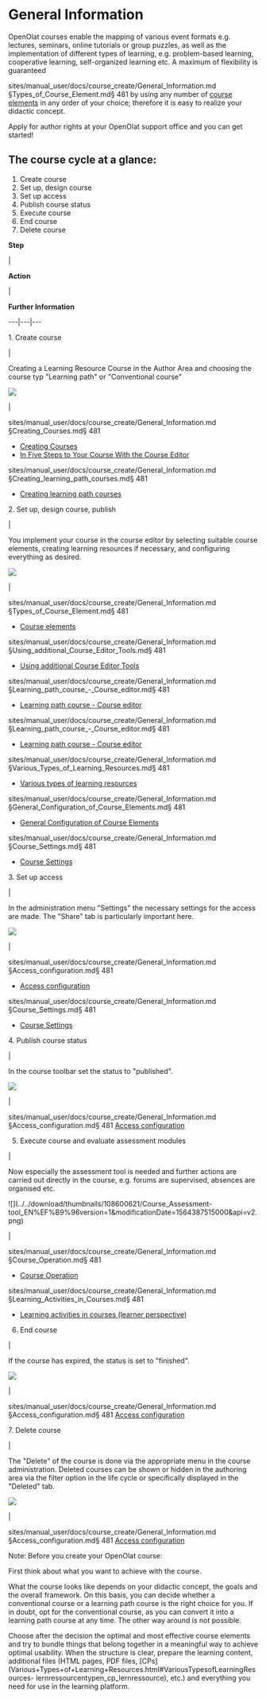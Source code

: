 # General Information

OpenOlat courses enable the mapping of various event formats e.g. lectures,
seminars, online tutorials or group puzzles, as well as the implementation of
different types of learning, e.g. problem-based learning, cooperative
learning, self-organized learning etc. A maximum of flexibility is guaranteed

sites/manual_user/docs/course_create/General_Information.md §Types_of_Course_Element.md§ 481
by using any number of [course elements](Types+of+Course+Element.html) in any
order of your choice; therefore it is easy to realize your didactic concept.

Apply for author rights at your OpenOlat support office and you can get
started!

## The course cycle at a glance:

  1. Create course
  2. Set up, design course
  3. Set up access
  4. Publish course status
  5. Execute course
  6. End course
  7. Delete course

  

 **Step**

|

 **Action**

|

 **Further Information**  
  
---|---|---  
  
1\. Create course

|

Creating a Learning Resource Course in the Author Area and choosing the course
typ "Learning path" or "Conventional course"

![](assets/1.png)  

|


sites/manual_user/docs/course_create/General_Information.md §Creating_Courses.md§ 481
  * [Creating Courses](Creating+Courses.html)
  * [In Five Steps to Your Course With the Course Editor](https://confluence.openolat.org/display/OO101EN/In+Five+Steps+to+Your+Course+With+the+Course+Editor)

sites/manual_user/docs/course_create/General_Information.md §Creating_learning_path_courses.md§ 481
  * [Creating learning path courses](Creating_learning_path_courses.md)

  
  
2\. Set up, design course, publish

|

You implement your course in the course editor by selecting suitable course
elements, creating learning resources if necessary, and configuring everything
as desired.

![](assets/Courseeditor_EN.png)

|


sites/manual_user/docs/course_create/General_Information.md §Types_of_Course_Element.md§ 481
  * [Course elements](Types+of+Course+Element.html)

sites/manual_user/docs/course_create/General_Information.md §Using_additional_Course_Editor_Tools.md§ 481
  * [Using additional Course Editor Tools](Using_additional_Course_Editor_Tools.md)

sites/manual_user/docs/course_create/General_Information.md §Learning_path_course_-_Course_editor.md§ 481
  * [Learning path course - Course editor](Learning_path_course_-_Course_editor.md)

sites/manual_user/docs/course_create/General_Information.md §Learning_path_course_-_Course_editor.md§ 481
  * [Learning path course - Course editor](Learning_path_course_-_Course_editor.md)

sites/manual_user/docs/course_create/General_Information.md §Various_Types_of_Learning_Resources.md§ 481
  * [Various types of learning resources](../authoring/Various_Types_of_Learning_Resources.md)

sites/manual_user/docs/course_create/General_Information.md §General_Configuration_of_Course_Elements.md§ 481
  * [General Configuration of Course Elements](General_Configuration_of_Course_Elements.md)

sites/manual_user/docs/course_create/General_Information.md §Course_Settings.md§ 481
  * [Course Settings](Course_Settings.md)

  
  
3\. Set up access

|

In the administration menu "Settings" the necessary settings for the access
are made. The "Share" tab is particularly important here.

![](assets/Course_Settings_EN.png)

|


sites/manual_user/docs/course_create/General_Information.md §Access_configuration.md§ 481
  * [Access configuration](Access_configuration.md)

sites/manual_user/docs/course_create/General_Information.md §Course_Settings.md§ 481
  * [Course Settings](Course_Settings.md)

  
  
4\. Publish course status

|

In the course toolbar set the status to "published".

![](assets/Course_state_EN.png)

|


sites/manual_user/docs/course_create/General_Information.md §Access_configuration.md§ 481
[Access configuration](Access_configuration.md)  
  
5. Execute course and evaluate assessment modules

|

Now especially the assessment tool is needed and further actions are carried
out directly in the course, e.g. forums are supervised, absences are organised
etc.

![](../../download/thumbnails/108600621/Course_Assessment-
tool_EN%EF%B9%96version=1&modificationDate=1564387515000&api=v2.png)

|


sites/manual_user/docs/course_create/General_Information.md §Course_Operation.md§ 481
  * [Course Operation](Course+Operation.html)

sites/manual_user/docs/course_create/General_Information.md §Learning_Activities_in_Courses.md§ 481
  * [Learning activities in courses (learner perspective)](Learning+Activities+in+Courses.html)

  
  
6. End course

|

If the course has expired, the status is set to "finished".

![](assets/Course_Finish_EN.png)

|


sites/manual_user/docs/course_create/General_Information.md §Access_configuration.md§ 481
[Access configuration](Access_configuration.md)  
  
7\. Delete course

|

The "Delete" of the course is done via the appropriate menu in the course
administration. Deleted courses can be shown or hidden in the authoring area
via the filter option in the life cycle or specifically displayed in the
"Deleted" tab.

![](assets/7.png)

|


sites/manual_user/docs/course_create/General_Information.md §Access_configuration.md§ 481
[Access configuration](Access_configuration.md)  
  
Note: Before you create your OpenOlat course:

First think about what you want to achieve with the course.

What the course looks like depends on your didactic concept, the goals and the
overall framework. On this basis, you can decide whether a conventional course
or a learning path course is the right choice for you. If in doubt, opt for
the conventional course, as you can convert it into a learning path course at
any time. The other way around is not possible.

Choose after the decision the optimal and most effective course elements and
try to bundle things that belong together in a meaningful way to achieve
optimal usability. When the structure is clear, prepare the learning content,
additional files (HTML pages, PDF files,
[CPs](Various+Types+of+Learning+Resources.html#VariousTypesofLearningResources-
lernressourcentypen_cp_lernressource), etc.) and everything you need for use
in the learning platform.

  

  

